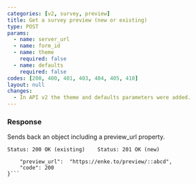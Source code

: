 ```yaml
---
categories: [v2, survey, preview]
title: Get a survey preview (new or existing)
type: POST
params: 
  - name: server_url 
  - name: form_id
  - name: theme
    required: false
  - name: defaults
    required: false
codes: [200, 400, 401, 403, 404, 405, 410]
layout: null
changes: 
  - In API v2 the theme and defaults parameters were added.
---
```


### Response

Sends back an object including a preview_url property.

```Status: 200 OK (existing)    Status: 201 OK (new)```
```{
    "preview_url":  "https://enke.to/preview/::abcd",
    "code": 200
}```
